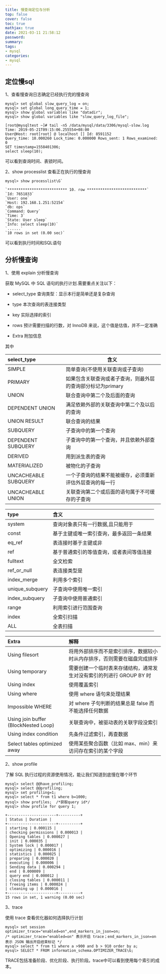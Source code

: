 ```yaml
---
title: 慢查询定位与分析
top: false
cover: false
toc: true
mathjax: true
date: 2021-03-11 21:58:12
password:
summary:
tags:
- mysql
categories:
- mysql
---
```


## 定位慢sql

1、查看慢查询日志确定已经执行完的慢查询

```mysql
mysql> set global slow_query_log = on;
mysql> set global long_query_time = 1;
mysql> show global variables like "datadir";
mysql> show global variables like "slow_query_log_file";

[root@mysqltest ~]# tail -n5 /data/mysql/data/3306/mysql-slow.log
Time: 2019-05-21T09:15:06.255554+08:00
User@Host: root[root] @ localhost [] Id: 8591152
Query_time: 10.000260 Lock_time: 0.000000 Rows_sent: 1 Rows_examined: 0
SET timestamp=1558401306;
select sleep(10);
```

可以看到查询时间、表锁时间。

2、show processlist 查看正在执行的慢查询

```mysql
mysql> show processlist\G`

`*************************** 10. row ***************************`
`Id: 7651833`
`User: one`
`Host: 192.168.1.251:52154`
`db: ops`
`Command: Query`
`Time: 3`
`State: User sleep`
`Info: select sleep(10)`
`......`
`10 rows in set (0.00 sec)`
```

可以看到执行时间和SQL语句

## 分析慢查询

1、使用 explain 分析慢查询

获取 MySQL 中 SQL 语句的执行计划.需要重点关注以下：

- select_type 查询类型：显示本行是简单还是复杂查询

- type 本次查询的表连接类型

- key 实际选择的索引

- rows 预计需要扫描的行数，对 InnoDB 来说，这个值是估值，并不一定准确

- Extra 附加信息

其中

| select_type          | 含义                                                        |
| :------------------- | ----------------------------------------------------------- |
| SIMPLE               | 简单查询(不使用关联查询或子查询)                            |
| PRIMARY              | 如果包含关联查询或者子查询，则最外层的查询部分标记为primary |
| UNION                | 联合查询中第二个及后面的查询                                |
| DEPENDENT UNION      | 满足依赖外部的关联查询中第二个及以后的查询                  |
| UNION RESULT         | 联合查询的结果                                              |
| SUBQUERY             | 子查询中的第一个查询                                        |
| DEPENDENT SUBQUERY   | 子查询中的第一个查询，并且依赖外部查询                      |
| DERIVED              | 用到派生表的查询                                            |
| MATERIALIZED         | 被物化的子查询                                              |
| UNCACHEABLE SUBQUERY | 一个子查询的结果不能被缓存，必须重新评估外层查询的每一行    |
| UNCACHEABLE UNION    | 关联查询第二个或后面的语句属于不可缓存的子查询              |

| type            | 含义                                     |
| :-------------- | :--------------------------------------- |
| system          | 查询对象表只有一行数据,且只能用于        |
| const           | 基于主键或唯一索引查询，最多返回一条结果 |
| eq_ref          | 表连接时基于主键或非                     |
| ref             | 基于普通索引的等值查询，或者表间等值连接 |
| fulltext        | 全文检索                                 |
| ref_or_null     | 表连接类型是                             |
| index_merge     | 利用多个索引                             |
| unique_subquery | 子查询中使用唯一索引                     |
| index_subquery  | 子查询中使用普通索引                     |
| range           | 利用索引进行范围查询                     |
| index           | 全索引扫描                               |
| ALL             | 全表扫描                                 |

| Extra                                | 解释                                                         |
| :----------------------------------- | :----------------------------------------------------------- |
| Using filesort                       | 将用外部排序而不是索引排序，数据较小时从内存排序，否则需要在磁盘完成排序 |
| Using temporary                      | 需要创建一个临时表来存储结构，通常发生对没有索引的列进行 GROUP BY 时 |
| Using index                          | 使用覆盖索引                                                 |
| Using where                          | 使用 where 语句来处理结果                                    |
| Impossible WHERE                     | 对 where 子句判断的结果总是 false 而不能选择任何数据         |
| Using join buffer (BlockNested Loop) | 关联查询中，被驱动表的关联字段没索引                         |
| Using index condition                | 先条件过滤索引，再查数据                                     |
| Select tables optimized away         | 使用某些聚合函数（比如 max、min）来访问存在索引的某个字段    |

2、show profile

了解 SQL 执行过程的资源使用情况，能让我们知道到底慢在哪个环节

```mysql
mysql> select @@have_profiling;
mysql> select @@profiling;
mysql> set profiling=1;
mysql> select * from t1 where b=1000;
mysql> show profiles;  /*获取query id*/
mysql> show profile for query 1;

+----------------------+----------+
| Status | Duration |
+----------------------+----------+
| starting | 0.000115 |
| checking permissions | 0.000013 |
| Opening tables | 0.000027 |
| init | 0.000035 |
| System lock | 0.000017 |
| optimizing | 0.000016 |
| statistics | 0.000025 |
| preparing | 0.000020 |
| executing | 0.000006 |
| Sending data | 0.000294 |
| end | 0.000009 |
| query end | 0.000012 |
| closing tables | 0.000011 |
| freeing items | 0.000024 |
| cleaning up | 0.000016 |
+----------------------+----------+
15 rows in set, 1 warning (0.00 sec)
```

3、trace

使用 trace 查看优化器如何选择执行计划

```mysql
mysql> set session optimizer_trace="enabled=on",end_markers_in_json=on;
/* optimizer_trace="enabled=on" 表示开启 trace；end_markers_in_json=on 表示 JSON 输出开启结束标记 */
mysql> select * from t1 where a >900 and b > 910 order by a;
mysql> SELECT * FROM information_schema.OPTIMIZER_TRACE\G;

```

TRACE包括准备阶段、优化阶段、执行阶段。trace中可以看到使用每个索引的成本。

